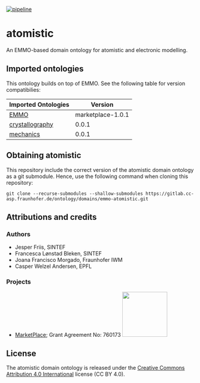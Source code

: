[![pipeline](https://gitlab.cc-asp.fraunhofer.de/ontology/domains/enno-atomistic/badges/master/pipeline.svg)](https://gitlab.cc-asp.fraunhofer.de/ontology/domains/emmo-atomistic/pipelines)


atomistic
=========
An EMMO-based domain ontology for atomistic and electronic modelling.


Imported ontologies
-------------------
This ontology builds on top of EMMO. See the following table for version
compatibilies:

| Imported Ontologies  | Version           |
| -------------------- | ----------------- |
| [EMMO][1]            | marketplace-1.0.1 |
| [crystallography][2] | 0.0.1             |
| [mechanics][3]       | 0.0.1             |


Obtaining atomistic
-------------------
This repository include the correct version of the atomistic
domain ontology as a git submodule.  Hence, use the following command
when cloning this repository:

    git clone --recurse-submodules --shallow-submodules https://gitlab.cc-asp.fraunhofer.de/ontology/domains/emmo-atomistic.git


Attributions and credits
------------------------
### Authors
- Jesper Friis, SINTEF
- Francesca Lønstad Bleken, SINTEF
- Joana Francisco Morgado, Fraunhofer IWM
- Casper Welzel Andersen, EPFL

### Projects
- [MarketPlace](https://www.the-marketplace-project.eu/);
  Grant Agreement No: 760173
  <img src="https://www.the-marketplace-project.eu/content/dam/iwm/the-marketplace-project/images/MARKETPLACE_LOGO_300dpi.png" width="120">


License
-------
The atomistic domain ontology is released under the [Creative
Commons Attribution 4.0 International](https://creativecommons.org/licenses/by/4.0/legalcode) license (CC BY 4.0).


[1]: https://github.com/emmo-repo/EMMO
[2]: https://gitlab.cc-asp.fraunhofer.de/ontology/domains/crystallography
[3]: https://gitlab.cc-asp.fraunhofer.de/ontology/domains/mechanics
